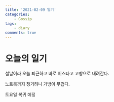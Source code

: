 ```yaml
---
title: '2021-02-09 일기'
categories:
    - Gossip
tags:
    - diary
comments: true
---
```


# 오늘의 일기

설날이라 오늘 퇴근하고 바로 버스타고 고향으로 내려간다.

노트북까지 챙기려니 가방이 무겁다.

토요일 복귀 예정
